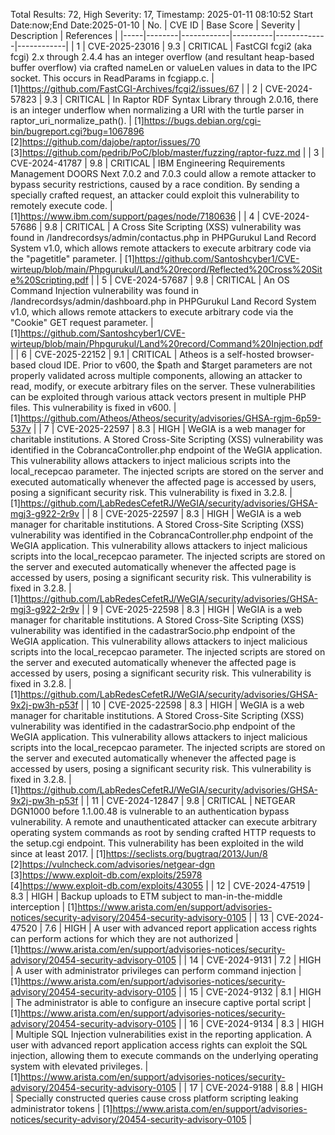 Total Results: 72, High Severity: 17, Timestamp: 2025-01-11 08:10:52
Start Date:now;End Date:2025-01-10
| No. | CVE ID | Base Score | Severity | Description | References |
|-----|--------|------------|----------|-------------|------------|
| 1 | CVE-2025-23016 | 9.3  | CRITICAL | FastCGI fcgi2 (aka fcgi) 2.x through 2.4.4 has an integer overflow (and resultant heap-based buffer overflow) via crafted nameLen or valueLen values in data to the IPC socket. This occurs in ReadParams in fcgiapp.c. | [1]https://github.com/FastCGI-Archives/fcgi2/issues/67 |
| 2 | CVE-2024-57823 | 9.3  | CRITICAL | In Raptor RDF Syntax Library through 2.0.16, there is an integer underflow when normalizing a URI with the turtle parser in raptor_uri_normalize_path(). | [1]https://bugs.debian.org/cgi-bin/bugreport.cgi?bug=1067896<br>[2]https://github.com/dajobe/raptor/issues/70<br>[3]https://github.com/pedrib/PoC/blob/master/fuzzing/raptor-fuzz.md |
| 3 | CVE-2024-41787 | 9.8  | CRITICAL | IBM Engineering Requirements Management DOORS Next 7.0.2 and 7.0.3 could allow a remote attacker to bypass security restrictions, caused by a race condition. By sending a specially crafted request, an attacker could exploit this vulnerability to remotely execute code. | [1]https://www.ibm.com/support/pages/node/7180636 |
| 4 | CVE-2024-57686 | 9.8  | CRITICAL | A Cross Site Scripting (XSS) vulnerability was found in /landrecordsys/admin/contactus.php in PHPGurukul Land Record System v1.0, which allows remote attackers to execute arbitrary code via the "pagetitle" parameter. | [1]https://github.com/Santoshcyber1/CVE-wirteup/blob/main/Phpgurukul/Land%20record/Reflected%20Cross%20Site%20Scripting.pdf |
| 5 | CVE-2024-57687 | 9.8  | CRITICAL | An OS Command Injection vulnerability was found in /landrecordsys/admin/dashboard.php in PHPGurukul Land Record System v1.0, which allows remote attackers to execute arbitrary code via the "Cookie" GET request parameter. | [1]https://github.com/Santoshcyber1/CVE-wirteup/blob/main/Phpgurukul/Land%20record/Command%20Injection.pdf |
| 6 | CVE-2025-22152 | 9.1  | CRITICAL | Atheos is a self-hosted browser-based cloud IDE. Prior to v600, the $path and $target parameters are not properly validated across multiple components, allowing an attacker to read, modify, or execute arbitrary files on the server. These vulnerabilities can be exploited through various attack vectors present in multiple PHP files. This vulnerability is fixed in v600. | [1]https://github.com/Atheos/Atheos/security/advisories/GHSA-rgjm-6p59-537v |
| 7 | CVE-2025-22597 | 8.3  | HIGH | WeGIA is a web manager for charitable institutions. A Stored Cross-Site Scripting (XSS) vulnerability was identified in the CobrancaController.php endpoint of the WeGIA application. This vulnerability allows attackers to inject malicious scripts into the local_recepcao parameter. The injected scripts are stored on the server and executed automatically whenever the affected page is accessed by users, posing a significant security risk. This vulnerability is fixed in 3.2.8. | [1]https://github.com/LabRedesCefetRJ/WeGIA/security/advisories/GHSA-mgj3-g922-2r9v |
| 8 | CVE-2025-22597 | 8.3  | HIGH | WeGIA is a web manager for charitable institutions. A Stored Cross-Site Scripting (XSS) vulnerability was identified in the CobrancaController.php endpoint of the WeGIA application. This vulnerability allows attackers to inject malicious scripts into the local_recepcao parameter. The injected scripts are stored on the server and executed automatically whenever the affected page is accessed by users, posing a significant security risk. This vulnerability is fixed in 3.2.8. | [1]https://github.com/LabRedesCefetRJ/WeGIA/security/advisories/GHSA-mgj3-g922-2r9v |
| 9 | CVE-2025-22598 | 8.3  | HIGH | WeGIA is a web manager for charitable institutions. A Stored Cross-Site Scripting (XSS) vulnerability was identified in the cadastrarSocio.php endpoint of the WeGIA application. This vulnerability allows attackers to inject malicious scripts into the local_recepcao parameter. The injected scripts are stored on the server and executed automatically whenever the affected page is accessed by users, posing a significant security risk. This vulnerability is fixed in 3.2.8. | [1]https://github.com/LabRedesCefetRJ/WeGIA/security/advisories/GHSA-9x2j-pw3h-p53f |
| 10 | CVE-2025-22598 | 8.3  | HIGH | WeGIA is a web manager for charitable institutions. A Stored Cross-Site Scripting (XSS) vulnerability was identified in the cadastrarSocio.php endpoint of the WeGIA application. This vulnerability allows attackers to inject malicious scripts into the local_recepcao parameter. The injected scripts are stored on the server and executed automatically whenever the affected page is accessed by users, posing a significant security risk. This vulnerability is fixed in 3.2.8. | [1]https://github.com/LabRedesCefetRJ/WeGIA/security/advisories/GHSA-9x2j-pw3h-p53f |
| 11 | CVE-2024-12847 | 9.8  | CRITICAL | NETGEAR DGN1000 before 1.1.00.48 is vulnerable to an authentication bypass vulnerability. A remote and unauthenticated attacker can execute arbitrary operating system commands as root by sending crafted HTTP requests to the setup.cgi endpoint. This vulnerability has been exploited in the wild since at least 2017. | [1]https://seclists.org/bugtraq/2013/Jun/8<br>[2]https://vulncheck.com/advisories/netgear-dgn<br>[3]https://www.exploit-db.com/exploits/25978<br>[4]https://www.exploit-db.com/exploits/43055 |
| 12 | CVE-2024-47519 | 8.3  | HIGH | Backup uploads to ETM subject to man-in-the-middle interception | [1]https://www.arista.com/en/support/advisories-notices/security-advisory/20454-security-advisory-0105 |
| 13 | CVE-2024-47520 | 7.6  | HIGH | A user with advanced report application access rights can perform actions for which they are not authorized | [1]https://www.arista.com/en/support/advisories-notices/security-advisory/20454-security-advisory-0105 |
| 14 | CVE-2024-9131 | 7.2  | HIGH | A user with administrator privileges can perform command injection | [1]https://www.arista.com/en/support/advisories-notices/security-advisory/20454-security-advisory-0105 |
| 15 | CVE-2024-9132 | 8.1  | HIGH | The administrator is able to configure an insecure captive portal script | [1]https://www.arista.com/en/support/advisories-notices/security-advisory/20454-security-advisory-0105 |
| 16 | CVE-2024-9134 | 8.3  | HIGH | Multiple SQL Injection vulnerabilities exist in the reporting application.  A user with advanced report application access rights can exploit the SQL injection, allowing them to execute commands on the underlying operating system with elevated privileges. | [1]https://www.arista.com/en/support/advisories-notices/security-advisory/20454-security-advisory-0105 |
| 17 | CVE-2024-9188 | 8.8  | HIGH | Specially constructed queries cause cross platform scripting leaking administrator tokens | [1]https://www.arista.com/en/support/advisories-notices/security-advisory/20454-security-advisory-0105 |
